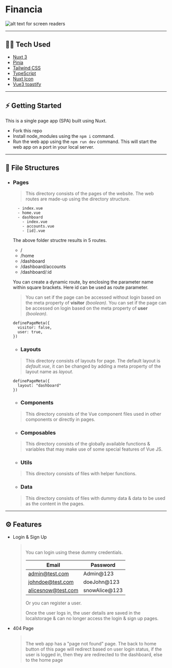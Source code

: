 # Financia
![alt text for screen readers](public/favicon.ico)

---

## 👨‍💻 Tech Used
- [Nuxt 3](https://nuxt.com/)
- [Pinia](https://pinia.vuejs.org/)
- [Tailwind CSS](https://tailwindcss.com/)
- [TypeScript](https://www.typescriptlang.org/)
- [Nuxt Icon](https://nuxt.com/modules/icon)
- [Vue3 toastify](https://vue3-toastify.js-bridge.com/)

---

## ⚡️ Getting Started
This is a single page app (SPA) built using Nuxt.
- Fork this repo
- Install node_modules using the `npm i` command.
- Run the web app using the `npm run dev` command.
This will start the web app on a port in your local server.

---

## 📁 File Structures
- ### Pages
  > This directory consists of the pages of the website. The web routes are made-up using the directory structure.
  ```
    - index.vue
    - home.vue
    - dashboard
      - index.vue
      - accounts.vue
      - [id].vue
  ```
  The above folder structre results in 5 routes.
  - /
  - /home
  - /dashboard
  - /dashboard/accounts
  - /dashboard/:id

  You can create a dynamic route, by enclosing the parameter name within square brackets.
  Here id can be used as route parameter.
  <br>

  > You can set if the page can be accessed without login based on the meta property of **visitor** _(boolean)_.
  > You can set if the page can be accessed on login based on the meta property of **user** _(boolean)_.

  ```
  definePageMeta({
    visitor: false,
    user: true,
  })
  ```

  - ### Layouts
  > This directory consists of layouts for page. The default layout is _default.vue_, it can be changed by adding a meta property of the layout name as _layout_.
  ```
  definePageMeta({
    layout: "dashboard"
  })
  ```

  - ### Components
  > This directory consists of the Vue component files used in other components or directly in pages.

  - ### Composables
  > This directory consists of the globally available functions & variables that may make use of some special features of Vue JS.

  - ### Utils
  > This directory consists of files with helper functions.

  - ### Data
  > This directory consists of files with dummy data & data to be used as the content in the pages.

---

## ⚙️ Features
- Login & Sign Up

  > <br>
  > You can login using these dummy credentials.
  >
  > | Email              | Password       |
  > |--------------------|----------------|
  > | admin@test.com     | Admin@123      |
  > | johndoe@test.com   | doeJohn@123    |
  > | alicesnow@test.com | snowAlice@123  |
  >
  > Or you can register a user.
  >
  > Once the user logs in, the user details are saved in the localstorage & can no longer access the login & sign up pages.
  > <br>

- 404 Page

  > <br>
  > The web app has a "page not found" page.
  > The back to home button of this page will redirect based on user login status, if the user is logged in, then they are redirected to the dashboard, else to the home page 
  > <br>